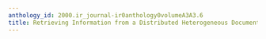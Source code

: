 ```yaml
---
anthology_id: 2000.ir_journal-ir0anthology0volumeA3A3.6
title: Retrieving Information from a Distributed Heterogeneous Document Collection
---
```


